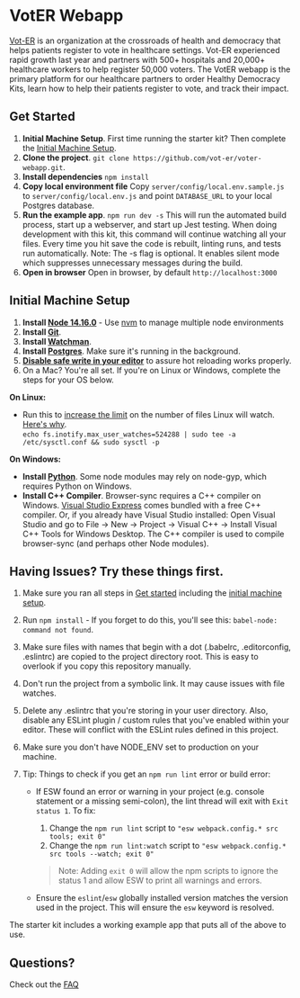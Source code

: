 # VotER Webapp

[Vot-ER](https://vot-er.org) is an organization at the crossroads of health and democracy that helps patients register to vote in healthcare settings. Vot-ER experienced rapid growth last year and partners with 500+ hospitals and 20,000+ healthcare workers to help register 50,000 voters. The VotER webapp is the primary platform for our healthcare partners to order Healthy Democracy Kits, learn how to help their patients register to vote, and track their impact.

## Get Started
1. **Initial Machine Setup**. First time running the starter kit? Then complete the [Initial Machine Setup](https://github.com/coryhouse/react-slingshot#initial-machine-setup).
2. **Clone the project**. `git clone https://github.com/vot-er/voter-webapp.git`.
3. **Install dependencies** `npm install`
3. **Copy local environment file** Copy `server/config/local.env.sample.js` to `server/config/local.env.js` and point `DATABASE_URL` to your local Postgres database.
4. **Run the example app**. `npm run dev -s`
This will run the automated build process, start up a webserver, and start up Jest testing. When doing development with this kit, this command will continue watching all your files. Every time you hit save the code is rebuilt, linting runs, and tests run automatically. Note: The -s flag is optional. It enables silent mode which suppresses unnecessary messages during the build.
5. **Open in browser** Open in browser, by default `http://localhost:3000`

## Initial Machine Setup
1. **Install [Node 14.16.0](https://nodejs.org)** - Use [nvm](https://github.com/creationix/nvm) to manage multiple node environments
2. **Install [Git](https://git-scm.com/downloads)**.
3. **Install [Watchman](https://facebook.github.io/watchman/docs/install.html)**.
4. **Install [Postgres](https://www.postgresql.org/)**. Make sure it's running in the background.
5. **[Disable safe write in your editor](https://webpack.js.org/guides/development/#adjusting-your-text-editor)** to assure hot reloading works properly.
6. On a Mac? You're all set. If you're on Linux or Windows, complete the steps for your OS below.  

**On Linux:**  

 * Run this to [increase the limit](http://stackoverflow.com/questions/16748737/grunt-watch-error-waiting-fatal-error-watch-enospc) on the number of files Linux will watch. [Here's why](https://github.com/coryhouse/react-slingshot/issues/6).    
`echo fs.inotify.max_user_watches=524288 | sudo tee -a /etc/sysctl.conf && sudo sysctl -p`

**On Windows:**

* **Install [Python](https://www.python.org/downloads/)**. Some node modules may rely on node-gyp, which requires Python on Windows.
* **Install C++ Compiler**. Browser-sync requires a C++ compiler on Windows. [Visual Studio Express](https://www.visualstudio.com/en-US/products/visual-studio-express-vs) comes bundled with a free C++ compiler. Or, if you already have Visual Studio installed: Open Visual Studio and go to File -> New -> Project -> Visual C++ -> Install Visual C++ Tools for Windows Desktop. The C++ compiler is used to compile browser-sync (and perhaps other Node modules).

## Having Issues? Try these things first.
1. Make sure you ran all steps in [Get started](https://github.com/vot-er/voter-webapp/blob/master/README.md#get-started) including the [initial machine setup](https://github.com/vot-er/voter-webapp/blob/master/README.md#initial-machine-setup).
2. Run `npm install` - If you forget to do this, you'll see this: `babel-node: command not found`.
3. Make sure files with names that begin with a dot (.babelrc, .editorconfig, .eslintrc) are copied to the project directory root. This is easy to overlook if you copy this repository manually.
4. Don't run the project from a symbolic link. It may cause issues with file watches.
5. Delete any .eslintrc that you're storing in your user directory. Also, disable any ESLint plugin / custom rules that you've enabled within your editor. These will conflict with the ESLint rules defined in this project.
6. Make sure you don't have NODE_ENV set to production on your machine.
7. Tip: Things to check if you get an `npm run lint` error or build error:

    * If ESW found an error or warning in your project (e.g. console statement or a missing semi-colon), the lint thread will exit with `Exit status 1`. To fix:

      1. Change the `npm run lint` script to `"esw webpack.config.* src tools; exit 0"`
      1. Change the `npm run lint:watch` script to `"esw webpack.config.* src tools --watch; exit 0"`

      > Note: Adding `exit 0` will allow the npm scripts to ignore the status 1 and allow ESW to print all warnings and errors.

    * Ensure the `eslint`/`esw` globally installed version matches the version used in the project. This will ensure the `esw` keyword is resolved.

The starter kit includes a working example app that puts all of the above to use.
## Questions?
Check out the [FAQ](/docs/FAQ.md)
